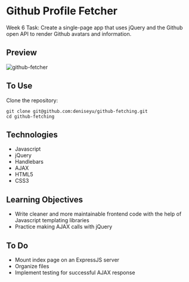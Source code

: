 # Github Profile Fetcher

Week 6 Task: Create a single-page app that uses jQuery and the Github open API to render Github avatars and information.

## Preview

![github-fetcher](https://raw.github.com/deniseyu/github-fetching/master/screenshot.png)

## To Use

Clone the repository:
```
git clone git@github.com:deniseyu/github-fetching.git
cd github-fetching
```

## Technologies

* Javascript
* jQuery
* Handlebars
* AJAX
* HTML5
* CSS3

## Learning Objectives

* Write cleaner and more maintainable frontend code with the help of Javascript templating libraries
* Practice making AJAX calls with jQuery

## To Do

* Mount index page on an ExpressJS server
* Organize files
* Implement testing for successful AJAX response